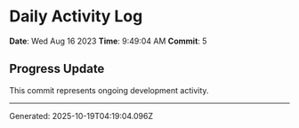 # Daily Activity Log

**Date**: Wed Aug 16 2023
**Time**: 9:49:04 AM
**Commit**: 5

## Progress Update

This commit represents ongoing development activity.

---
Generated: 2025-10-19T04:19:04.096Z
